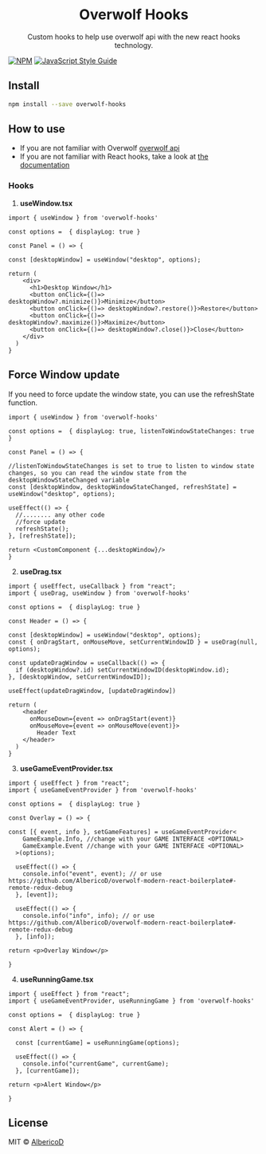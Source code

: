 <h1 align="center">
  Overwolf Hooks
</h1>
<p align="center">
Custom hooks to help use overwolf api with the new react hooks technology.
</p>

[![NPM](https://img.shields.io/npm/v/overwolf-hooks.svg)](https://www.npmjs.com/package/overwolf-hooks) [![JavaScript Style Guide](https://img.shields.io/badge/code_style-standard-brightgreen.svg)](https://standardjs.com)

## Install

```bash
npm install --save overwolf-hooks
```

## How to use

- If you are not familiar with Overwolf [overwolf api](https://overwolf.github.io/)
- If you are not familiar with React hooks, take a look at [the documentation](https://reactjs.org/docs/hooks-intro.html)

### Hooks

1. **useWindow.tsx**

```TSX
import { useWindow } from 'overwolf-hooks'

const options =  { displayLog: true }

const Panel = () => {

const [desktopWindow] = useWindow("desktop", options);

return (
    <div>
      <h1>Desktop Window</h1>
      <button onClick={()=> desktopWindow?.minimize()}>Minimize</button>
      <button onClick={()=> desktopWindow?.restore()}>Restore</button>
      <button onClick={()=> desktopWindow?.maximize()}>Maximize</button>
      <button onClick={()=> desktopWindow?.close()}>Close</button>
    </div>
  )
}
```

## Force Window update

If you need to force update the window state, you can use the refreshState function.


```TSX
import { useWindow } from 'overwolf-hooks'

const options =  { displayLog: true, listenToWindowStateChanges: true }

const Panel = () => {

//listenToWindowStateChanges is set to true to listen to window state changes, so you can read the window state from the desktopWindowStateChanged variable
const [desktopWindow, desktopWindowStateChanged, refreshState] = useWindow("desktop", options);

useEffect(() => {
  //........ any other code
  //force update
  refreshState();
}, [refreshState]);

return <CustomComponent {...desktopWindow}/>
}
```


2. **useDrag.tsx**

```TSX
import { useEffect, useCallback } from "react";
import { useDrag, useWindow } from 'overwolf-hooks'

const options =  { displayLog: true }

const Header = () => {

const [desktopWindow] = useWindow("desktop", options);
const { onDragStart, onMouseMove, setCurrentWindowID } = useDrag(null, options);

const updateDragWindow = useCallback(() => {
  if (desktopWindow?.id) setCurrentWindowID(desktopWindow.id);
}, [desktopWindow, setCurrentWindowID]);

useEffect(updateDragWindow, [updateDragWindow])

return (
    <header
      onMouseDown={event => onDragStart(event)}
      onMouseMove={event => onMouseMove(event)}>
        Header Text
    </header>
  )
}
```

3. **useGameEventProvider.tsx**

```TSX
import { useEffect } from "react";
import { useGameEventProvider } from 'overwolf-hooks'

const options =  { displayLog: true }

const Overlay = () => {

const [{ event, info }, setGameFeatures] = useGameEventProvider<
    GameExample.Info, //change with your GAME INTERFACE <OPTIONAL>
    GameExample.Event //change with your GAME INTERFACE <OPTIONAL>
  >(options);

  useEffect(() => {
    console.info("event", event); // or use https://github.com/AlbericoD/overwolf-modern-react-boilerplate#-remote-redux-debug
  }, [event]);

  useEffect(() => {
    console.info("info", info); // or use https://github.com/AlbericoD/overwolf-modern-react-boilerplate#-remote-redux-debug
  }, [info]);

return <p>Overlay Window</p>

}
```

4. **useRunningGame.tsx**

```TSX
import { useEffect } from "react";
import { useGameEventProvider, useRunningGame } from 'overwolf-hooks'

const options =  { displayLog: true }

const Alert = () => {

  const [currentGame] = useRunningGame(options);

  useEffect(() => {
    console.info("currentGame", currentGame);
  }, [currentGame]);

return <p>Alert Window</p>

}
```

## License

MIT © [AlbericoD](https://github.com/AlbericoD)
